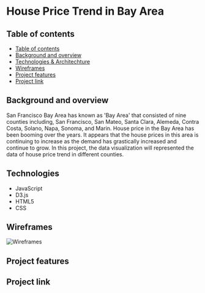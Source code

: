 # House Price Trend in Bay Area
## Table of contents
  - [Table of contents](#table-of-contents)
  - [Background and overview](#background-and-overview)
  - [Technologies & Architechture](#technologies--architechture)
  - [Wireframes](#wireframes)
  - [Project features](#project-features)
  - [Project link](#project-link)
## Background and overview
San Francisco Bay Area has known as 'Bay Area' that consisted of nine counties including, San Francisco, San Mateo, Santa Clara, Alemeda, Contra Costa, Solano, Napa, Sonoma, and Marin. House price in the Bay Area has been booming over the years. It appears that the house prices in this area is continuing to increase as the demand has grastically increased and continue to grow. In this project, the data visualization will represented the data of house price trend in different counties.

## Technologies
* JavaScript
* D3.js
* HTML5
* CSS
## Wireframes
![Wireframes](https://wireframe.cc/6VGu4R)
## Project features
## Project link




<!-- Background
A 1-2 paragraph description of your project, providing the necessary context for someone unfamiliar with your project to understand what it does.

Functionality & MVPs
Fill in this template:

In { project name }, users will be able to:

{ 4-6 core features or functionalites of your project }
{ feature }
{ feature }
{ feature }
{ feature }
In addition, this project will include:

{ 2-4 other aspects of your project, including instructions & README }
{ other aspect of project }
{ other aspect of project }
Wireframes
Draw the layout of your project: the major sections of the game view, the chart and its legend, the game controls and about me links, etc. This doesn't have to be a fully detailed mockup; it can just be labeled boxes showing the layout of your project. See the Sample Proposal for an example.

Wireframe.cc is a great tool for quickly creating wireframes.

Technologies, Libraries, APIs
What technologies, libraries, and APIs will your project use? If you're building a game, you might use native browser technology like the Canvas API, or you might use a library like three.js. If you're doing data visualization, you might use d3 for rendering charts, and an API to fetch data.

If you're still deciding between a few different libraries or APIs, you can list the ones you're considering, and the potential benefits and drawbacks of each.

If your project needs a backend (see below), list that here as well.

Implementation Timeline
Here you will detail what you hope to get done each day for this project. It serves as a roadmap for the upcoming week. You'll have the following days to work on this project:

Friday Afternoon & Weekend
Monday
Tuesday
Wednesday
Thursday Morning
It can be quite hard to estimate how long parts of your project might take. Don't worry if you end up straying from this timeline; the goal is to have a plan in place for what you'll do & in what order, and to have a tentative pace.

You should also be aware that presentations will be Thursday afternoon, and deploying your project to GitHub Pages or Heroku will take some time Thursday morning, so don't plan much for that morning. -->